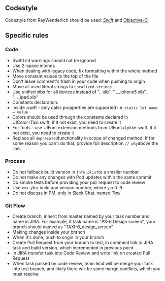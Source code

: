 
## Codestyle

Codestyle from RayWenderlich should be used:  [_Swift_](https://github.com/raywenderlich/swift-style-guide) and [Objective-C](https://github.com/raywenderlich/objective-c-style-guide)

## Specific rules

### Code

-   SwiftLint warnings should not be ignored
-   Use 2-space intends
-   When dealing with legacy code, fix formatting within the whole method
-   Move constant values to the top of the file
-   Don't leave comment's trash in your code when pushing to origin
-   Move all used literal strings to  `Localized.strings`
-   Use unified xibs for all devices instead of "...xib", "..._iphone5.xib", "..._ipad.xib"
-   Constants declaration:
-   Inside .swift - only calss propperties are supported i.e.  `static let name = value`
-   Colors should be used through the constants declared in UIColor+Taxi.swift, if it not exist, you need to create it
-   For fonts - use UIFont extension methods from UIFont+Lykke.swift, if it not exist, you need to create it
-   Replace all  `deprecated`functionality in scope of changed method. If for some reason you can't do that, provide full description  `// why`above the line.

### Process

-   Do not fallback build version in  `Info.plist`to a smaller number
-   Do not make any changes with Pod updates within the same commit
-   Do smoke tests before providing your pull request to code review
-   Use  `xxx.y`for build and version number, where  `y`in 0..9
-   Do not discuss in PM, only in Slack Chat, named  _Taxi_

### Git Flow
-   Create branch, inherit from master named by your task number and name in JIRA. For example, if task name is "PS-6 Design screen", your branch should named as "TAXI-6_design_screen"
-   Making changes inside your branch
-   When it's done, push to origin in your branch
-   Create Pull Request from your branch to test, in comment link to JIRA task and build version, which incremented in previous point
-   In JIRA transfer task into Code Review and write link on created Pull Request
-   When task passed by code review, team lead will be merge your task into test branch, and likely there will be some merge conflicts, which you must resolve
